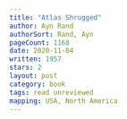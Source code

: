 ```yaml
---
title: "Atlas Shrugged"
author: Ayn Rand
authorSort: Rand, Ayn
pageCount: 1168
date: 2020-11-04
written: 1957
stars: 2
layout: post
category: book
tags: read unreviewed
mapping: USA, North America
---
```

